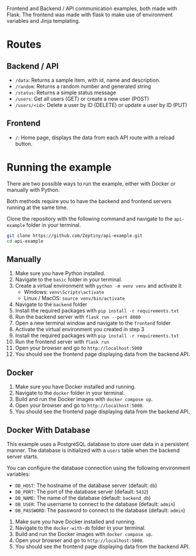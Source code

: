 Frontend and Backend / API communication examples, both made with Flask.
The frontend was made with flask to make use of environment variables and Jinja templating.

# Routes
## Backend / API
- `/data`: Returns a sample item, with id, name and description.
- `/random`: Returns a random number and generated string
- `/status`: Returns a simple status message
- `/users`: Get all users (GET) or create a new user (POST)
- `/users/<id>`: Delete a user by ID (DELETE) or update a user by ID (PUT)

## Frontend
- `/`: Home page, displays the data from each API route with a reload button.

# Running the example
There are two possible ways to run the example, either with Docker or manually with Python.

Both methods require you to have the backend and frontend servers running at the same time.

Clone the repository with the following command and navigate to the `api-example` folder in your terminal.
```bash
git clone https://github.com/Zeptiny/api-example.git
cd api-example
```

## Manually
1. Make sure you have Python installed.
2. Navigate to the `basic` folder in your terminal.
3. Create a virtual environment with `python -m venv venv` and activate it
   - Windows: `venv\Scripts\activate`
   - Linux / MacOS: `source venv/bin/activate`
4. Navigate to the `backend` folder
5. Install the required packages with `pip install -r requirements.txt`
6. Run the backend server with `flask run --port 8080`
7. Open a new terminal window and navigate to the `frontend` folder
8. Activate the virtual environment you created in step 3
9. Install the required packages with `pip install -r requirements.txt`
10. Run the frontend server with `flask run`
11. Open your browser and go to `http://localhost:5000`
12. You should see the frontend page displaying data from the backend API.

## Docker
1. Make sure you have Docker installed and running.
2. Navigate to the `docker` folder in your terminal.
3. Build and run the Docker images with `docker compose up`.
4. Open your browser and go to `http://localhost:5000`.
5. You should see the frontend page displaying data from the backend API.

## Docker With Database
This example uses a PostgreSQL database to store user data in a persistent manner.
The database is initialized with a `users` table when the backend server starts.

You can configure the database connection using the following environment variables:
- `DB_HOST`: The hostname of the database server (default: `db`)
- `DB_PORT`: The port of the database server (default: `5432`)
- `DB_NAME`: The name of the database (default: `backend_db`)
- `DB_USER`: The username to connect to the database (default: `admin`)
- `DB_PASSWORD`: The password to connect to the database (default: `admin`)

1. Make sure you have Docker installed and running.
2. Navigate to the `docker-with-db` folder in your terminal.
3. Build and run the Docker images with `docker compose up`.
4. Open your browser and go to `http://localhost:5000`.
5. You should see the frontend page displaying data from the backend API.
